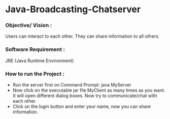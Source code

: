 # Java-Broadcasting-Chatserver

### Objective/ Vision : 
Users can interact to each other. They can share information to all others.

### Software Requirement : 
JRE (Java Runtime Environment)

### How to run  the Project :
* Run the server first on Command Prompt: java MyServer
* Now click on the executable jar file MyClient as many times as you want. It will open different dialog boxes. Now try to communicate/chat with each other.
* Click on the login button and enter your name, now you can share information.
